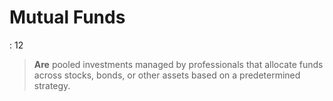 # Mutual Funds

: 12

> **Are** pooled investments managed by professionals that allocate funds across stocks, bonds, or other assets based on a predetermined strategy.
>